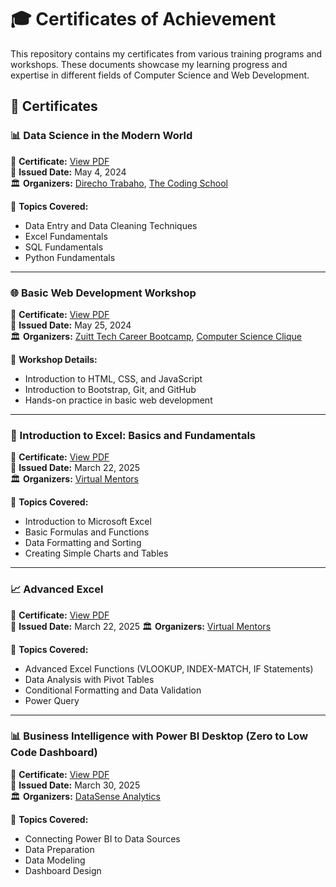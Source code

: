 # 🎓 Certificates of Achievement  

This repository contains my certificates from various training programs and workshops. These documents showcase my learning progress and expertise in different fields of Computer Science and Web Development.  

## 📜 Certificates  

### 📊 Data Science in the Modern World  
📄 **Certificate:** [View PDF](Data%20Science%20Certificate.pdf)  
📅 **Issued Date:** May 4, 2024  
🏛 **Organizers:** [Direcho Trabaho](https://www.direchotrabaho.com), [The Coding School](https://www.facebook.com/codingschoolph)  

📌 **Topics Covered:**  
- Data Entry and Data Cleaning Techniques  
- Excel Fundamentals  
- SQL Fundamentals  
- Python Fundamentals  

---  

### 🌐 Basic Web Development Workshop  
📄 **Certificate:** [View PDF](Basic%20Web%20Development%20Certificate.pdf)  
📅 **Issued Date:** May 25, 2024  
🏛 **Organizers:** [Zuitt Tech Career Bootcamp](https://www.zuitt.co), [Computer Science Clique](https://www.facebook.com/cvsucomputerscienceclique)  

📌 **Workshop Details:**  
- Introduction to HTML, CSS, and JavaScript  
- Introduction to Bootstrap, Git, and GitHub  
- Hands-on practice in basic web development  

---  

### 📑 Introduction to Excel: Basics and Fundamentals  
📄 **Certificate:** [View PDF](Intro%20to%20Excel%20Certificate.pdf)  
📅 **Issued Date:** March 22, 2025  
🏛 **Organizers:** [Virtual Mentors](https://www.facebook.com/vmentorsph)  

📌 **Topics Covered:**  
- Introduction to Microsoft Excel  
- Basic Formulas and Functions  
- Data Formatting and Sorting  
- Creating Simple Charts and Tables  

---  

### 📈 Advanced Excel  
📄 **Certificate:** [View PDF](Advanced%20Excel%20Certificate.pdf)  
📅 **Issued Date:** March 22, 2025
🏛 **Organizers:** [Virtual Mentors](https://www.facebook.com/vmentorsph)  

📌 **Topics Covered:**  
- Advanced Excel Functions (VLOOKUP, INDEX-MATCH, IF Statements)  
- Data Analysis with Pivot Tables  
- Conditional Formatting and Data Validation  
- Power Query 

---

### 📊 Business Intelligence with Power BI Desktop (Zero to Low Code Dashboard)  
📄 **Certificate:** [View PDF](PowerBI%20Certificate.pdf)  
📅 **Issued Date:** March 30, 2025  
🏛 **Organizers:** [DataSense Analytics](https://www.facebook.com/datasenseph)  

📌 **Topics Covered:**  
- Connecting Power BI to Data Sources  
- Data Preparation  
- Data Modeling  
- Dashboard Design
